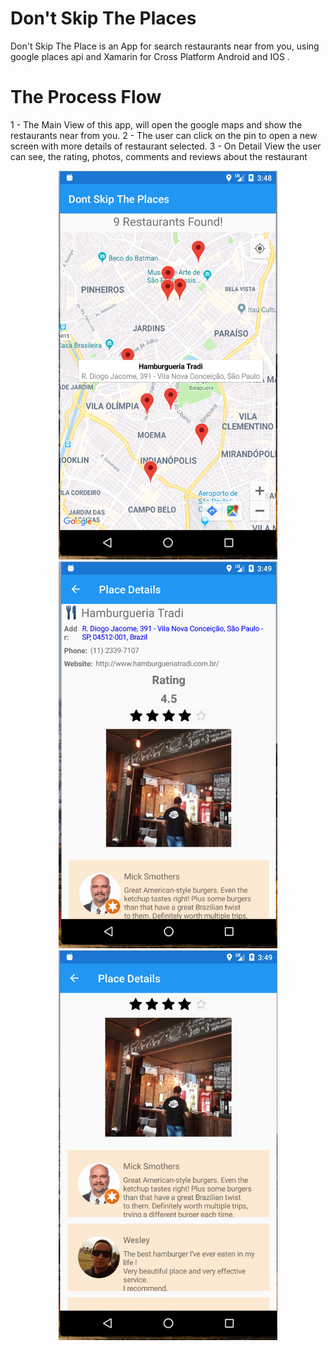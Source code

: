 # Don't Skip The Places


Don't Skip The Place is an App for search restaurants near from you, using google places api and Xamarin for Cross Platform Android and IOS . 


# The Process Flow
1 - The Main View of this app, will open the google maps and show the restaurants near from you.
2 - The user can click on the pin to open a new screen with more details of restaurant selected.
3 - On Detail View the user can see, the rating, photos, comments and reviews about the restaurant

<p align="center">
  <img src="https://github.com/haroldjose30/DontSkipThePlaces/blob/master/screenshot/01_MainPage.png" width="350"/>
  <img src="https://github.com/haroldjose30/DontSkipThePlaces/blob/master/screenshot/02_DetailPage.png" width="350"/>
  <img src="https://github.com/haroldjose30/DontSkipThePlaces/blob/master/screenshot/03_DetailPage.png" width="350"/>
</p>

